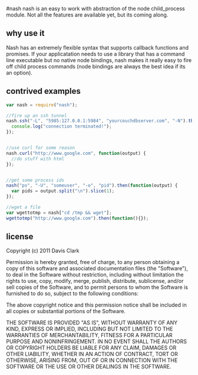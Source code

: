 #nash
nash is an easy to work with abstraction of the node child_process module. 
Not all the features are available yet, but its coming along. 

## why use it
Nash has an extremely flexible syntax that supports callback functions and promises. If your applicatation needs to use
a library that has a command line executable but no native node bindings, nash makes it really easy to fire off child 
process commands (node bindings are always the best idea if its an option).

## contrived examples

```javascript
var nash = require("nash");

//fire up an ssh tunnel
nash.ssh("-L", "5985:127.0.0.1:5984", "yourcouchdbserver.com", "-N").then(function() {
  console.log("connection terminated!");
});


//use curl for some reason
nash.curl("http://www.google.com", function(output) {
  //do stuff with html
}); 


//get some process ids
nash("ps", "-U", "someuser", "-o", "pid").then(function(output) {
  var pids = output.split("\n").slice(1);
});

//wget a file
var wgettotmp = nash["cd /tmp && wget"];
wgettotmp("http://www.google.com").then(function(){});

```

## license
Copyright (c) 2011 Davis Clark

Permission is hereby granted, free of charge, to any person obtaining a copy of this software and associated documentation files (the "Software"), to deal in the Software without restriction, including without limitation the rights to use, copy, modify, merge, publish, distribute, sublicense, and/or sell copies of the Software, and to permit persons to whom the Software is furnished to do so, subject to the following conditions:

The above copyright notice and this permission notice shall be included in all copies or substantial portions of the Software.

THE SOFTWARE IS PROVIDED "AS IS", WITHOUT WARRANTY OF ANY KIND, EXPRESS OR IMPLIED, INCLUDING BUT NOT LIMITED TO THE WARRANTIES OF MERCHANTABILITY, FITNESS FOR A PARTICULAR PURPOSE AND NONINFRINGEMENT. IN NO EVENT SHALL THE AUTHORS OR COPYRIGHT HOLDERS BE LIABLE FOR ANY CLAIM, DAMAGES OR OTHER LIABILITY, WHETHER IN AN ACTION OF CONTRACT, TORT OR OTHERWISE, ARISING FROM, OUT OF OR IN CONNECTION WITH THE SOFTWARE OR THE USE OR OTHER DEALINGS IN THE SOFTWARE.



